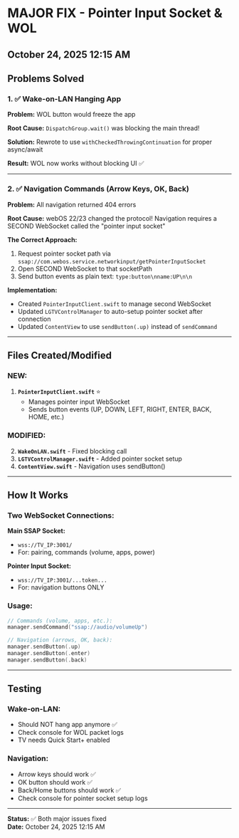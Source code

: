 # MAJOR FIX - Pointer Input Socket & WOL

## October 24, 2025 12:15 AM

## Problems Solved

### 1. ✅ Wake-on-LAN Hanging App
**Problem:** WOL button would freeze the app

**Root Cause:** `DispatchGroup.wait()` was blocking the main thread!

**Solution:** Rewrote to use `withCheckedThrowingContinuation` for proper async/await

**Result:** WOL now works without blocking UI ✅

---

### 2. ✅ Navigation Commands (Arrow Keys, OK, Back)
**Problem:** All navigation returned 404 errors

**Root Cause:** webOS 22/23 changed the protocol! Navigation requires a SECOND WebSocket called the "pointer input socket"

**The Correct Approach:**
1. Request pointer socket path via `ssap://com.webos.service.networkinput/getPointerInputSocket`
2. Open SECOND WebSocket to that socketPath  
3. Send button events as plain text: `type:button\nname:UP\n\n`

**Implementation:**
- Created `PointerInputClient.swift` to manage second WebSocket
- Updated `LGTVControlManager` to auto-setup pointer socket after connection
- Updated `ContentView` to use `sendButton(.up)` instead of `sendCommand`

---

## Files Created/Modified

### NEW:
1. **`PointerInputClient.swift`** ⭐
   - Manages pointer input WebSocket
   - Sends button events (UP, DOWN, LEFT, RIGHT, ENTER, BACK, HOME, etc.)

### MODIFIED:
2. **`WakeOnLAN.swift`** - Fixed blocking call
3. **`LGTVControlManager.swift`** - Added pointer socket setup
4. **`ContentView.swift`** - Navigation uses sendButton()

---

## How It Works

### Two WebSocket Connections:

**Main SSAP Socket:**
- `wss://TV_IP:3001/`
- For: pairing, commands (volume, apps, power)

**Pointer Input Socket:**
- `wss://TV_IP:3001/...token...`
- For: navigation buttons ONLY

### Usage:

```swift
// Commands (volume, apps, etc.):
manager.sendCommand("ssap://audio/volumeUp")

// Navigation (arrows, OK, back):
manager.sendButton(.up)
manager.sendButton(.enter)
manager.sendButton(.back)
```

---

## Testing

### Wake-on-LAN:
- Should NOT hang app anymore ✅
- Check console for WOL packet logs
- TV needs Quick Start+ enabled

### Navigation:
- Arrow keys should work ✅
- OK button should work ✅
- Back/Home buttons should work ✅
- Check console for pointer socket setup logs

---

**Status:** ✅ Both major issues fixed  
**Date:** October 24, 2025 12:15 AM
